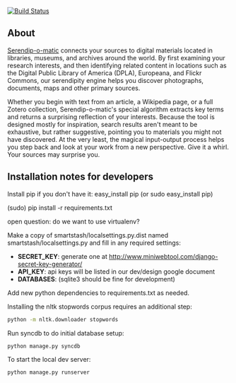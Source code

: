 
[![Build Status](https://travis-ci.org/chnm/serendipomatic.png)](https://travis-ci.org/chnm/serendipomatic)

About
-----
[Serendip-o-matic](http://serendipomatic.org/) connects your sources to digital materials
located in libraries, museums, and archives around the world. By first examining your
research interests, and then identifying related content in locations such as the Digital
Public Library of America (DPLA), Europeana, and Flickr Commons, our serendipity engine
helps you discover photographs, documents, maps and other primary sources.

Whether you begin with text from an article, a Wikipedia page, or a full Zotero
collection, Serendip-o-matic's special algorithm extracts key terms and returns a
surprising reflection of your interests. Because the tool is designed mostly for
inspiration, search results aren't meant to be exhaustive, but rather suggestive,
pointing you to materials you might not have discovered. At the very least, the magical
input-output process helps you step back and look at your work from a new perspective.
Give it a whirl. Your sources may surprise you.

Installation notes for developers
---------------------------------

Install pip if you don't have it:
easy_install pip (or sudo easy_install pip)

(sudo) pip install -r requirements.txt

open question: do we want to use virtualenv?

Make a copy of smartstash/localsettings.py.dist named smartstash/localsettings.py
and fill in any required settings:
- **SECRET_KEY**: generate one at http://www.miniwebtool.com/django-secret-key-generator/
- **API_KEY**: api keys will be listed in our dev/design google document
- **DATABASES**: (sqlite3 should be fine for development)


Add new python dependencies to requirements.txt as needed.

Installing the nltk stopwords corpus requires an additional step:

```bash
python -m nltk.downloader stopwords
```

Run syncdb to do initial database setup:

```bash
python manage.py syncdb
```

To start the local dev server:

```bash
python manage.py runserver
```

